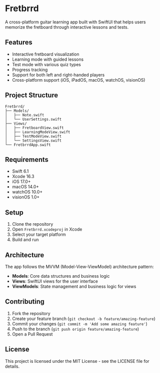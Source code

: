 # Fretbrrd

A cross-platform guitar learning app built with SwiftUI that helps users memorize the fretboard through interactive lessons and tests.

## Features

- Interactive fretboard visualization
- Learning mode with guided lessons
- Test mode with various quiz types
- Progress tracking
- Support for both left and right-handed players
- Cross-platform support (iOS, iPadOS, macOS, watchOS, visionOS)

## Project Structure

```
Fretbrrd/
├── Models/
│   ├── Note.swift
│   └── UserSettings.swift
├── Views/
│   ├── FretboardView.swift
│   ├── LearningModeView.swift
│   ├── TestModeView.swift
│   └── SettingsView.swift
└── FretbrrdApp.swift
```

## Requirements

- Swift 6.1
- Xcode 16.3
- iOS 17.0+
- macOS 14.0+
- watchOS 10.0+
- visionOS 1.0+

## Setup

1. Clone the repository
2. Open `Fretbrrd.xcodeproj` in Xcode
3. Select your target platform
4. Build and run

## Architecture

The app follows the MVVM (Model-View-ViewModel) architecture pattern:

- **Models**: Core data structures and business logic
- **Views**: SwiftUI views for the user interface
- **ViewModels**: State management and business logic for views

## Contributing

1. Fork the repository
2. Create your feature branch (`git checkout -b feature/amazing-feature`)
3. Commit your changes (`git commit -m 'Add some amazing feature'`)
4. Push to the branch (`git push origin feature/amazing-feature`)
5. Open a Pull Request

## License

This project is licensed under the MIT License - see the LICENSE file for details. 